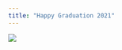 ```yaml
---
title: "Happy Graduation 2021"
---
```



![](https://res.cloudinary.com/dhyonw6zc/image/upload/v1625489054/abde8a25fb204bd679a636be694f96e.jpg) 
